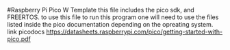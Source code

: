 #Raspberry Pi Pico W Template
this file includes the pico sdk, and FREERTOS.
to use this file
to run this program one will need to use the files listed inside the pico documentation
depending on the opreating system.
link picodocs https://datasheets.raspberrypi.com/pico/getting-started-with-pico.pdf

